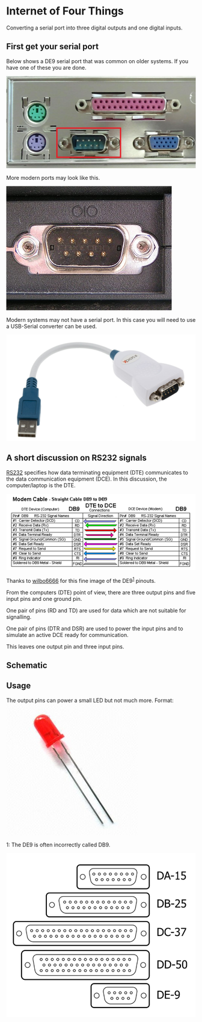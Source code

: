 # Internet of Four Things

Converting a serial port into three digital outputs and one digital inputs.

## First get your serial port

Below shows a DE9 serial port that was common on older systems. If you have one of these you are done. 

![Serial port DB9](images/serial-port.jpg)

More modern ports may look like this.

![Modern serial port](images/440px-Serial_port-from-wikipedia.jpg)

Modern systems may not have a serial port. In this case you will need to use a USB-Serial converter can be used. 

![Usb to RS232 converter](images/usb-rs232-large.jpg)

## A short discussion on RS232 signals

[RS232](https://en.wikipedia.org/wiki/RS-232#Data_and_control_signals) specifies how data terminating equipment (DTE) communicates to the data communication equipment (DCE). In this discussion, the computer/laptop is the DTE. 

![RS232 DE9 pinouts](images/modemstraightdb9.gif)

Thanks to [wilbo6666](http://wilbo666.pbworks.com/w/page/49320712/RS232) for this fine image of the DE9<sup>[1](#de9Footnote1)</sup> pinouts.

From the computers (DTE) point of view, there are three output pins and five input pins and one ground pin. 

One pair of pins (RD and TD) are used for data which are not suitable for signalling. 

One pair of pins (DTR and DSR) are used to power the input pins and to simulate an active DCE ready for communication. 

This leaves one output pin and three input pins. 

## Schematic



## Usage

The output pins can power a small LED but not much more. 
Format: ![Alt Text](images/led-red.jpg)

<a name="de9Footnote1">1</a>: The DE9 is often incorrectly called DB9. 

![D sub miniature connectors](images/DSubminiatures.svg)